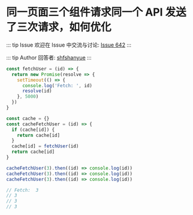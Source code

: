 # 同一页面三个组件请求同一个 API 发送了三次请求，如何优化



::: tip Issue 
 欢迎在 Issue 中交流与讨论: [Issue 642](https://github.com/shfshanyue/Daily-Question/issues/642) 
:::

::: tip Author 
回答者: [shfshanyue](https://github.com/shfshanyue) 
:::

``` js
const fetchUser = (id) => {
  return new Promise(resolve => {
    setTimeout(() => {
      console.log('Fetch: ', id)
      resolve(id)
    }, 5000)
  })
}

const cache = {}
const cacheFetchUser = (id) => {
  if (cache[id]) {
    return cache[id]
  }
  cache[id] = fetchUser(id)
  return cache[id]
}
```

``` js
cacheFetchUser(3).then((id) => console.log(id))
cacheFetchUser(3).then((id) => console.log(id))
cacheFetchUser(3).then((id) => console.log(id))

// Fetch:  3
​// 3
​// 3
​// 3 
```